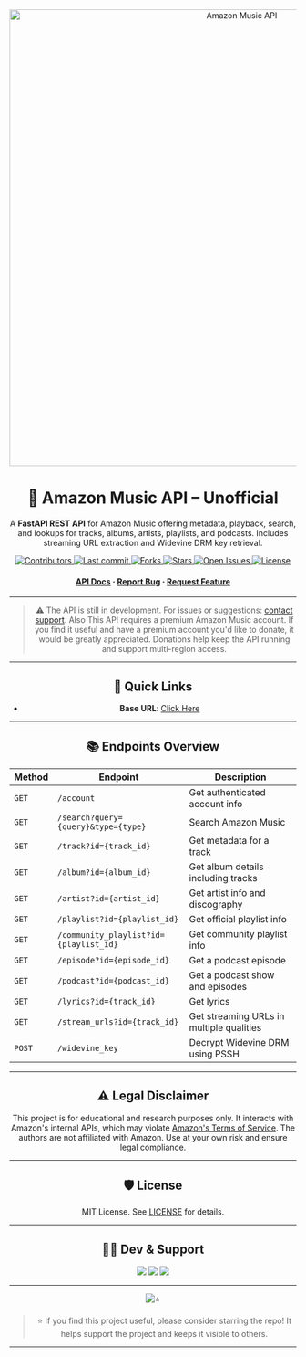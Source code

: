 <div align="center">
  <img src="https://i.imgur.com/Xj1dUCA.jpeg" alt="Amazon Music API" width="800">

# 🎵 Amazon Music API – Unofficial

A **FastAPI REST API** for Amazon Music offering metadata, playback, search, and lookups for tracks, albums, artists, playlists, and podcasts. Includes streaming URL extraction and Widevine DRM key retrieval.
<p>
  <a href="https://github.com/AmineSoukara/amazon-music-api/graphs/contributors">
    <img src="https://img.shields.io/github/contributors/AmineSoukara/amazon-music-api" alt="Contributors">
  </a>
  <a href="https://github.com/AmineSoukara/amazon-music-api/commits/main">
    <img src="https://img.shields.io/github/last-commit/AmineSoukara/amazon-music-api" alt="Last commit">
  </a>
  <a href="https://github.com/AmineSoukara/amazon-music-api/network/members">
    <img src="https://img.shields.io/github/forks/AmineSoukara/amazon-music-api" alt="Forks">
  </a>
  <a href="https://github.com/AmineSoukara/amazon-music-api/stargazers">
    <img src="https://img.shields.io/github/stars/AmineSoukara/amazon-music-api?color=yellow" alt="Stars">
  </a>
  <a href="https://github.com/AmineSoukara/amazon-music-api/issues">
    <img src="https://img.shields.io/github/issues/AmineSoukara/amazon-music-api?color=purple" alt="Open Issues">
  </a>
  <a href="https://github.com/AmineSoukara/amazon-music-api/blob/main/LICENSE">
    <img src="https://img.shields.io/github/license/AmineSoukara/amazon-music-api.svg" alt="License">
  </a>
</p>

<h4>
  <a href="https://amazon-music-api.vercel.app">API Docs</a>
  <span> · </span>
  <a href="https://github.com/AmineSoukara/amazon-music-api/issues">Report Bug</a>
  <span> · </span>
  <a href="https://github.com/AmineSoukara/amazon-music-api/issues">Request Feature</a>
</h4>


---
> ⚠️ The API is still in development. For issues or suggestions: [contact support](https://bio.link/aminesoukara). Also This API requires a premium Amazon Music account. If you find it useful and have a premium account you'd like to donate, it would be greatly appreciated. Donations help keep the API running and support multi-region access.

---
## 🔗 Quick Links
- **Base URL**: [Click Here](https://amazon-music-api.vercel.app)

---

## 📚 Endpoints Overview

| Method | Endpoint                            | Description                              |
| ------ | ----------------------------------- | ---------------------------------------- |
| `GET`  | `/account`                          | Get authenticated account info           |
| `GET`  | `/search?query={query}&type={type}`                           | Search Amazon Music                      |
| `GET`  | `/track?id={track_id}`                 | Get metadata for a track                 |
| `GET`  | `/album?id={album_id}`                 | Get album details including tracks       |
| `GET`  | `/artist?id={artist_id}`               | Get artist info and discography          |
| `GET`  | `/playlist?id={playlist_id}`           | Get official playlist info               |
| `GET`  | `/community_playlist?id={playlist_id}` | Get community playlist info              |
| `GET`  | `/episode?id={episode_id}`             | Get a podcast episode                    |
| `GET`  | `/podcast?id={podcast_id}`             | Get a podcast show and episodes          |
| `GET`  | `/lyrics?id={track_id}`                | Get lyrics            |
| `GET`  | `/stream_urls?id={track_id}`           | Get streaming URLs in multiple qualities |
| `POST` | `/widevine_key`                     | Decrypt Widevine DRM using PSSH          |

---

## ⚠️ Legal Disclaimer
This project is for educational and research purposes only. It interacts with Amazon's internal APIs, which may violate [Amazon's Terms of Service](https://www.amazon.com/gp/help/customer/display.html?nodeId=508088). The authors are not affiliated with Amazon. Use at your own risk and ensure legal compliance.

---

## 🛡 License

MIT License. See [LICENSE](./LICENSE) for details.

---

## 👨‍💻 Dev & Support

<a href="https://bio.link/aminesoukara"><img src="https://img.shields.io/badge/@AmineSoukara-000000?style=flat&logo=messenger&logoColor=white&logoWidth=100"></a>
<a href="https://t.me/DezAltySupport"><img src="https://img.shields.io/badge/Group-FF0000?style=flat&logo=telegram&logoColor=white&logoWidth=100"></a>
<a href="https://t.me/DezAlty"><img src="https://img.shields.io/badge/Channel-FF0000?style=flat&logo=telegram&logoColor=white&logoWidth=100"></a>

---

![⭐️](https://telegra.ph/file/b132a131aabe2106bd335.gif)

> ⭐️ If you find this project useful, please consider starring the repo! It helps support the project and keeps it visible to others.


---
</div>
